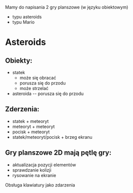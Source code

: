 Mamy do napisania 2 gry planszowe (w języku obiektowym)

- typu asteroids
- typu Mario

# Asteroids
## Obiekty: 
- statek
    - może się obracać
    - porusza się do przodu
    - może strzelać
- asteroida
    -- porusza się do przodu

## Zderzenia:
- statek + meteoryt
- meteoryt + meteoryt
- pocisk + meteoryt
- statek/meteoryt/pocisk + brzeg ekranu

## Gry planszowe 2D mają pętlę gry:
- aktualizacja pozycji elementów
- sprawdzanie kolizji
- rysowanie na ekranie

Obsługa klawiatury jako zdarzenia

